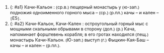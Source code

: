 ---
---

1. {: #a1} Качи-Кальон
: ⦅ср.в.⦆ пещерный монастырь у ⦅ю-зап.⦆ подножия одноименного горного мыса – ⦅ср.⦆ ⦅р.пл.⦆ качы – и кален – ⦃Е5⦄.
2. {: #a2} Качи-Кальон, Качи-Кален
: остроугольный горный мыс с мощными скальными обрывами в сторону ⦅дол.⦆ ⦅р.⦆ Кача, напоминает форштевень корабля; в его гротах находился ⦅пещ.⦆ монастырь Качи-Кальон. ⦅Ю-зап.⦆ выступ ⦅г.⦆ Фыцкин-Кая-Баш – качы – и кален – ⦅р.пл.⦆.
